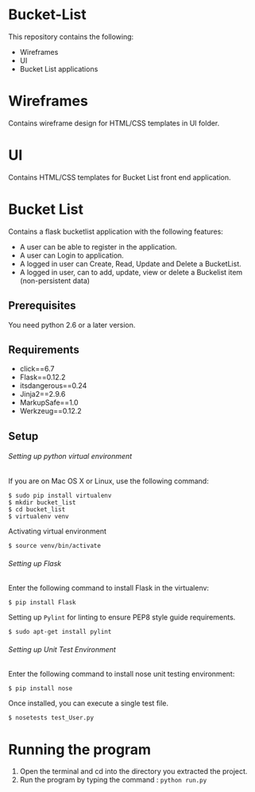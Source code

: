 # Bucket-List

This repository contains the following:

- Wireframes
- UI
- Bucket List applications

# Wireframes

Contains wireframe design for HTML/CSS templates in UI folder.

# UI

Contains HTML/CSS templates for Bucket List front end application.

# Bucket List

Contains a flask bucketlist application with the following features:

- A user can be able to register in the application.
- A user can Login to application.
- A logged in user can Create, Read, Update and Delete a BucketList.
- A logged in user, can to add, update, view or delete a Buckelist item (non-persistent data)

## Prerequisites
You need python 2.6 or a later version.

## Requirements

- click==6.7
- Flask==0.12.2
- itsdangerous==0.24
- Jinja2==2.9.6
- MarkupSafe==1.0
- Werkzeug==0.12.2

## Setup

###### Setting up python virtual environment

If you are on Mac OS X or Linux, use the following command:

```
$ sudo pip install virtualenv
$ mkdir bucket_list
$ cd bucket_list
$ virtualenv venv
```

Activating virtual environment

```
$ source venv/bin/activate
```

###### Setting up Flask

Enter the following command to install Flask in the virtualenv:

```
$ pip install Flask
```

Setting up `Pylint` for linting to ensure PEP8 style guide requirements.

```
$ sudo apt-get install pylint
```

###### Setting up Unit Test Environment

Enter the following command to install nose unit testing environment:

```
$ pip install nose
```

Once installed, you can execute a single test file.

```
$ nosetests test_User.py
```

# Running the program

1. Open the terminal and cd into the directory you extracted the project.
2. Run the program by typing the command : `python run.py`










